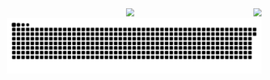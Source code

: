 <div align="center">
  <img align="right" src="https://github-readme-stats.vercel.app/api?username=FESSXX&count_private=true&show_icons=true" />
</div>
<div align="center">
  <img src="https://count.getloli.com/get/@FESSXX?theme=booru-smtg"></img>
</div>
<picture>
  <source media="(prefers-color-scheme: dark)" srcset="https://raw.githubusercontent.com/FESSXX/FESSXX/refs/heads/output/github-contribution-grid-snake-dark.svg">
  <source media="(prefers-color-scheme: light)" srcset="https://raw.githubusercontent.com/FESSXX/FESSXX/refs/heads/output/github-contribution-grid-snake.svg">
  <img alt="github contribution grid snake animation" src="https://raw.githubusercontent.com/FESSXX/FESSXX/refs/heads/output/github-contribution-grid-snake.svg">
</picture>
